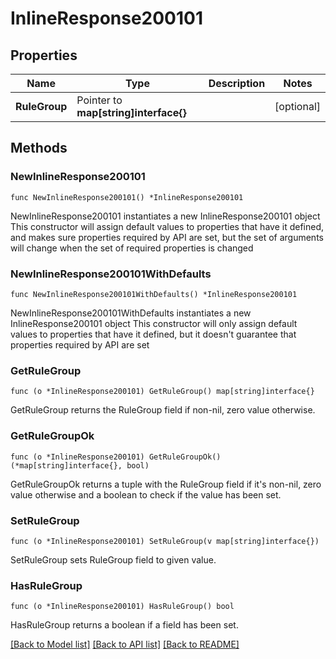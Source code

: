 # InlineResponse200101

## Properties

Name | Type | Description | Notes
------------ | ------------- | ------------- | -------------
**RuleGroup** | Pointer to **map[string]interface{}** |  | [optional] 

## Methods

### NewInlineResponse200101

`func NewInlineResponse200101() *InlineResponse200101`

NewInlineResponse200101 instantiates a new InlineResponse200101 object
This constructor will assign default values to properties that have it defined,
and makes sure properties required by API are set, but the set of arguments
will change when the set of required properties is changed

### NewInlineResponse200101WithDefaults

`func NewInlineResponse200101WithDefaults() *InlineResponse200101`

NewInlineResponse200101WithDefaults instantiates a new InlineResponse200101 object
This constructor will only assign default values to properties that have it defined,
but it doesn't guarantee that properties required by API are set

### GetRuleGroup

`func (o *InlineResponse200101) GetRuleGroup() map[string]interface{}`

GetRuleGroup returns the RuleGroup field if non-nil, zero value otherwise.

### GetRuleGroupOk

`func (o *InlineResponse200101) GetRuleGroupOk() (*map[string]interface{}, bool)`

GetRuleGroupOk returns a tuple with the RuleGroup field if it's non-nil, zero value otherwise
and a boolean to check if the value has been set.

### SetRuleGroup

`func (o *InlineResponse200101) SetRuleGroup(v map[string]interface{})`

SetRuleGroup sets RuleGroup field to given value.

### HasRuleGroup

`func (o *InlineResponse200101) HasRuleGroup() bool`

HasRuleGroup returns a boolean if a field has been set.


[[Back to Model list]](../README.md#documentation-for-models) [[Back to API list]](../README.md#documentation-for-api-endpoints) [[Back to README]](../README.md)


